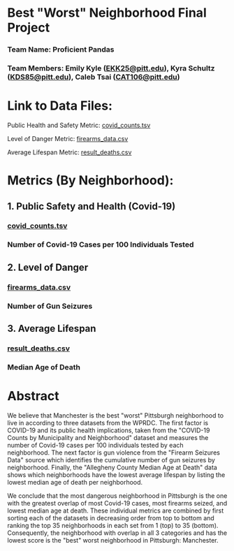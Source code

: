 # Best "Worst" Neighborhood Final Project

### Team Name: Proficient Pandas
### Team Members: Emily Kyle (EKK25@pitt.edu), Kyra Schultz (KDS85@pitt.edu), Caleb Tsai (CAT106@pitt.edu)


# Link to Data Files:
Public Health and Safety Metric: [covid_counts.tsv](https://data.wprdc.org/dataset/allegheny-county-covid-19-tests-cases-and-deaths/resource/0f214885-ff3e-44e1-9963-e9e9062a04d1)

Level of Danger Metric: [firearms_data.csv](https://data.wprdc.org/dataset/pbp-fire-arm-seizures/resource/e967381d-d7e9-48e3-a2a2-39262f7fa5c4)

Average Lifespan Metric: [result_deaths.csv](https://data.wprdc.org/dataset/median-age-death)

# Metrics (By Neighborhood):

## 1. Public Safety and Health (Covid-19)
### [covid_counts.tsv](https://data.wprdc.org/dataset/allegheny-county-covid-19-tests-cases-and-deaths/resource/0f214885-ff3e-44e1-9963-e9e9062a04d1)
### Number of Covid-19 Cases per 100 Individuals Tested

## 2. Level of Danger 
### [firearms_data.csv](https://data.wprdc.org/dataset/pbp-fire-arm-seizures/resource/e967381d-d7e9-48e3-a2a2-39262f7fa5c4)
### Number of Gun Seizures

## 3. Average Lifespan
### [result_deaths.csv](https://data.wprdc.org/dataset/median-age-death)
### Median Age of Death

# Abstract

We believe that Manchester is the best "worst" Pittsburgh neighborhood to live in according to three datasets from the WPRDC. The first factor is COVID-19 and its public health implications, taken from the "COVID-19 Counts by Municipality and Neighborhood" dataset and measures the number of Covid-19 cases per 100 individuals tested by each neighborhood. The next factor is gun violence from the "Firearm Seizures Data" source which identifies the cumulative number of gun seizures by neighborhood. Finally, the "Allegheny County Median Age at Death" data shows which neighborhoods have the lowest average lifespan by listing the lowest median age of death per neighborhood. 

We conclude that the most dangerous neighborhood in Pittsburgh is the one with the greatest overlap of most Covid-19 cases, most firearms seized, and lowest median age at death. These individual metrics are combined by first sorting each of the datasets in decreasing order from top to bottom and ranking the top 35 neighborhoods in each set from 1 (top) to 35 (bottom). Consequently, the neighborhood with overlap in all 3 categories and has the lowest score is the "best" worst neighborhood in Pittsburgh: Manchester. 


